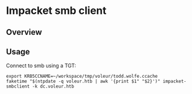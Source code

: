 # Impacket smb client

## Overview

## Usage

Connect to smb using a TGT:

```shell
export KRB5CCNAME=~/workspace/tmp/voleur/todd.wolfe.ccache 
faketime "$(ntpdate -q voleur.htb | awk '{print $1" "$2}')" impacket-smbclient -k dc.voleur.htb
```